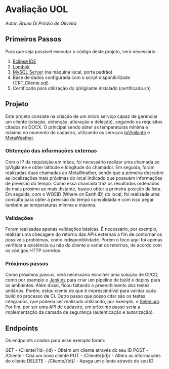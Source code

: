 # Avaliação UOL
*Autor: Bruno Di Prinzio de Oliveira*

## Primeiros Passos
Para que seja possível executar o código deste projeto, será necessário:
1. [Eclipse IDE](https://www.eclipse.org)
2. [Lombok](https://projectlombok.org)
3. [MySQL Server](https://www.mysql.com/) (na máquina local, porta padrão)
4. Base de dados configurada com o script disponibilizado (CRT_Cliente.sql)
5. Certificado para utilização do IpVigilante instalado (certificado.sh)

## Projeto
Este projeto consiste na criação de um micro serviço capaz de gerenciar um cliente (criação, obtenção, alteração e deleção), seguindo os requisitos citados no DOCX. O principal sendo obter as temperaturas mínima e máxima no momento do cadastro, utilizando os serviços [IpVigilante](https://www.ipvigilante.com) e [MetaWeather](https://www.metaweather.com).

### Obtenção das informações externas
Com o IP da requisição em mãos, foi necessário realizar uma chamada ao IpVigilante e obter latitude e longitude do chamador. Em seguida, foram realizadas duas chamadas ao MetaWeather, sendo que a primeira descobre as localizações mais próximas do local indicado que possuem informações de previsão do tempo. Como essa chamada traz os resultados ordenados do mais próximo ao mais distante, bastou obter a primeira posição da lista. Em seguida, com o WOEID (Where on Earth ID) do local, foi realizada uma consulta para obter a previsão do tempo consolidada e com isso pegar também as temperaturas mínima e máxima.

### Validações
Foram realizadas apenas validações básicas. É necessário, por exemplo, realizar uma checagem do retorno das APIs externas a fim de contornar os possíveis problemas, como indisponibilidade. Porém o foco aqui foi apenas verificar a existência ou não do cliente e variar os retornos, de acordo com os códigos HTTP corretos.

### Próximos passos
Como próximos passos, será necessário escolher uma solução de CI/CD, como por exemplo o [Jenkins](https://jenkins.io/) para criar um pipeline de build e deploy para os ambientes.
Além disso, ficou faltando o preenchimento dos testes unitários. Porém, estou ciente de que é imprescindível para validar cada build no processo de CI.
Outro passo que posso citar são os testes integrados, que poderia ser realizado utilizando, por exemplo, o [Selenium](https://www.seleniumhq.org/).
Por fim, por ser uma API de cadastro, um pr[oximo passo seria a implementação da camada de segurança (autenticação e autorização).

## Endpoints
Os endpoints criados para esse exemplo foram:

GET - /Cliente/?id={id} - Obtém um cliente através do seu ID
POST - /Cliente - Cria um novo cliente
PUT - /Cliente/{id}/ - Altera as informações do cliente
DELETE - /Cliente/{id}/ - Apaga um cliente através de seu ID
